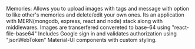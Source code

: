Memories: Allows you to upload images with tags and message with option to like other's memories and delete/edit your own ones.
Its an application with MERN(mongodb, express, react and node) stack along with middlewares.
Images are transerfered convereted to base-64 using "react-file-base64"
Includes Google sign in and validates authorization using "jsonWebToken"
Material-UI components with custom styling.
